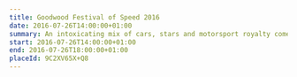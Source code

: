 ```yaml
---
title: Goodwood Festival of Speed 2016
date: 2016-07-26T14:00:00+01:00
summary: An intoxicating mix of cars, stars and motorsport royalty come together over four superb days for the largest event of its kind.
start: 2016-07-26T14:00:00+01:00
end: 2016-07-26T18:00:00+01:00
placeId: 9C2XV65X+Q8
---
```

